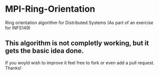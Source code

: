 # MPI-Ring-Orientation
Ring orientation algorithm for Distributed Systems (As part of an exercise for INFS149)

## This algorithm is not completly working, but it gets the basic idea done.
If you woyld wish to improve it feel free to fork or even add a pull request.
Thanks!
